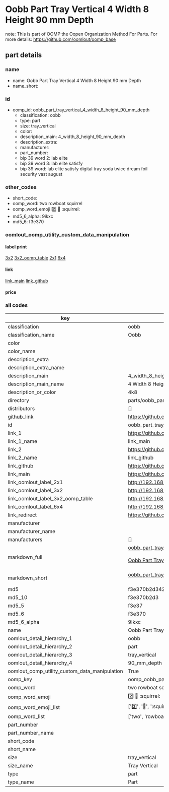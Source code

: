 # Oobb Part Tray Vertical 4 Width 8 Height 90 mm Depth  

note: This is part of OOMP the Oopen Organization Method For Parts. For more details: https://github.com/oomlout/oomp_base

##  part details
  







### name
* name: Oobb Part Tray Vertical 4 Width 8 Height 90 mm Depth
* name_short: 
### id
* oomp_id: oobb_part_tray_vertical_4_width_8_height_90_mm_depth
  * classification: oobb
  * type: part
  * size: tray_vertical
  * color: 
  * description_main: 4_width_8_height_90_mm_depth
  * description_extra: 
  * manufacturer: 
  * part_number: 
  * bip 39 word 2: lab elite
  * bip 39 word 3: lab elite satisfy
  * bip 39 word: lab elite satisfy digital tray soda twice dream foil security vast august

### other_codes
* short_code: 
* oomp_word: two rowboat squirrel
* oomp_word_emoji :two: :rowboat: :squirrel:
* md5_6_alpha: 9ikxc
* md5_6: f3e370






### oomlout_oomp_utility_custom_data_manipulation
#### label print
[3x2](http://192.168.1.245:1112/?label=oomp%209ikxc)
[3x2_oomp_table](http://192.168.1.108:1112/?label=oomp%209ikxc)
[2x1](http://192.168.1.242:1112/?label=oomp%209ikxc)
[6x4](http://192.168.1.55:1112/?label=oomp%209ikxc)    

#### link

[link_main](https://github.com/oomlout/oomlout_oomp_version_1_messy/tree/main/parts/oobb_part_tray_vertical_4_width_8_height_90_mm_depth) [link_github](https://github.com/oomlout/oomlout_oomp_version_1_messy/tree/main/parts/oobb_part_tray_vertical_4_width_8_height_90_mm_depth)                             

#### price







### all codes 
| key | value |  
| --- | --- |  
| classification | oobb |  
| classification_name | Oobb |  
| color |  |  
| color_name |  |  
| description_extra |  |  
| description_extra_name |  |  
| description_main | 4_width_8_height_90_mm_depth |  
| description_main_name | 4 Width 8 Height 90 mm Depth |  
| description_or_color | 4k8 |  
| directory | parts/oobb_part_tray_vertical_4_width_8_height_90_mm_depth |  
| distributors | [] |  
| github_link | https://github.com/oomlout/oomlout_oomp_part_src/tree/main/parts/oobb_part_tray_vertical_4_width_8_height_90_mm_depth |  
| id | oobb_part_tray_vertical_4_width_8_height_90_mm_depth |  
| link_1 | https://github.com/oomlout/oomlout_oomp_version_1_messy/tree/main/parts/oobb_part_tray_vertical_4_width_8_height_90_mm_depth |  
| link_1_name | link_main |  
| link_2 | https://github.com/oomlout/oomlout_oomp_version_1_messy/tree/main/parts/oobb_part_tray_vertical_4_width_8_height_90_mm_depth |  
| link_2_name | link_github |  
| link_github | https://github.com/oomlout/oomlout_oomp_version_1_messy/tree/main/parts/oobb_part_tray_vertical_4_width_8_height_90_mm_depth |  
| link_main | https://github.com/oomlout/oomlout_oomp_version_1_messy/tree/main/parts/oobb_part_tray_vertical_4_width_8_height_90_mm_depth |  
| link_oomlout_label_2x1 | http://192.168.1.242:1112/?label=oomp%209ikxc |  
| link_oomlout_label_3x2 | http://192.168.1.245:1112/?label=oomp%209ikxc |  
| link_oomlout_label_3x2_oomp_table | http://192.168.1.108:1112/?label=oomp%209ikxc |  
| link_oomlout_label_6x4 | http://192.168.1.55:1112/?label=oomp%209ikxc |  
| link_redirect | https://github.com/oomlout/oomlout_oomp_version_1_messy/tree/main/parts/oobb_part_tray_vertical_4_width_8_height_90_mm_depth |  
| manufacturer |  |  
| manufacturer_name |  |  
| manufacturers | [] |  
| markdown_full | [oobb_part_tray_vertical_4_width_8_height_90_mm_depth](none)<br>[](none)<br>[Oobb Part Tray Vertical 4 Width 8 Height 90 Mm Depth](none)<br><br> |  
| markdown_short | [oobb_part_tray_vertical_4_width_8_height_90_mm_depth](none)<br><br> |  
| md5 | f3e370b2d3429d6b38f3d3df7e9203e0 |  
| md5_10 | f3e370b2d3 |  
| md5_5 | f3e37 |  
| md5_6 | f3e370 |  
| md5_6_alpha | 9ikxc |  
| name | Oobb Part Tray Vertical 4 Width 8 Height 90 mm Depth |  
| oomlout_detail_hierarchy_1 | oobb |  
| oomlout_detail_hierarchy_2 | part |  
| oomlout_detail_hierarchy_3 | tray_vertical |  
| oomlout_detail_hierarchy_4 | 90_mm_depth |  
| oomlout_oomp_utility_custom_data_manipulation | True |  
| oomp_key | oomp_oobb_part_tray_vertical_4_width_8_height_90_mm_depth |  
| oomp_word | two rowboat squirrel |  
| oomp_word_emoji | :two: :rowboat: :squirrel: |  
| oomp_word_emoji_list | [':two:', ':rowboat:', ':squirrel:'] |  
| oomp_word_list | ['two', 'rowboat', 'squirrel'] |  
| part_number |  |  
| part_number_name |  |  
| short_code |  |  
| short_name |  |  
| size | tray_vertical |  
| size_name | Tray Vertical |  
| type | part |  
| type_name | Part |  
